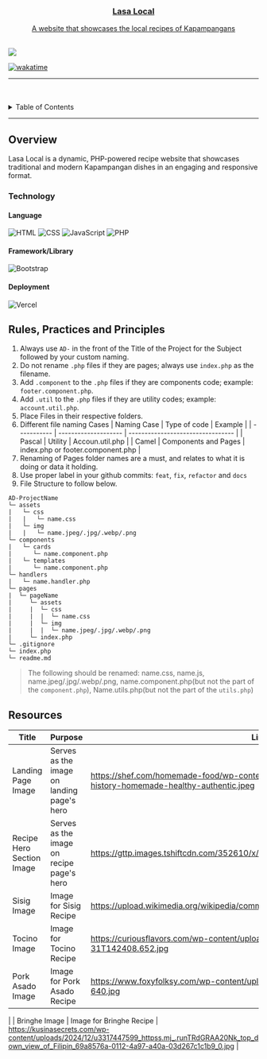 <a name="readme-top">

<br/>

<br />
<div align="center">
  <a href="https://github.com/mm-gonzales/">
  <h3 align="center">Lasa Local</h3>
</div>
<div align="center">
  A website that showcases the local recipes of Kapampangans
</div>

<br />

![](https://visit-counter.vercel.app/counter.png?page=mm-gonzales/AD-Task-2)

[![wakatime](https://wakatime.com/badge/user/92714f91-5bd0-4e5f-ad0e-ceb54c8406d2.svg)](https://wakatime.com/@92714f91-5bd0-4e5f-ad0e-ceb54c8406d2)

---

<br />
<br />

<details>
  <summary>Table of Contents</summary>
  <ol>
    <li>
      <a href="#overview">Overview</a>
      <ol>
        <li>
          <a href="#technology">Technology</a>
        </li>
      </ol>
    </li>
    <li>
      <a href="#rule,-practices-and-principles">Rules, Practices and Principles</a>
    </li>
    <li>
      <a href="#resources">Resources</a>
    </li>
  </ol>
</details>

---

## Overview

<!-- TODO: To be changed -->
<!-- The following are just sample -->

Lasa Local is a dynamic, PHP-powered recipe website that showcases traditional and modern Kapampangan dishes in an engaging and responsive format.

### Technology

<!-- TODO: List of Technology Used -->
#### Language
![HTML](https://img.shields.io/badge/HTML-E34F26?style=for-the-badge&logo=html5&logoColor=white)
![CSS](https://img.shields.io/badge/CSS-1572B6?style=for-the-badge&logo=css3&logoColor=white)
![JavaScript](https://img.shields.io/badge/JavaScript-F7DF1E?style=for-the-badge&logo=javascript&logoColor=white)
![PHP](https://img.shields.io/badge/PHP-777BB4?style=for-the-badge&logo=php&logoColor=white)

#### Framework/Library
![Bootstrap](https://img.shields.io/badge/Bootstrap-7952B3?style=for-the-badge&logo=bootstrap&logoColor=white)

#### Deployment
![Vercel](https://img.shields.io/badge/Vercel-000000?style=for-the-badge&logo=vercel&logoColor=white)

## Rules, Practices and Principles

<!-- Do not Change this -->

1. Always use `AD-` in the front of the Title of the Project for the Subject followed by your custom naming.
2. Do not rename `.php` files if they are pages; always use `index.php` as the filename.
3. Add `.component` to the `.php` files if they are components code; example: `footer.component.php`.
4. Add `.util` to the `.php` files if they are utility codes; example: `account.util.php`.
5. Place Files in their respective folders.
6. Different file naming Cases
   | Naming Case | Type of code         | Example                           |
   | ----------- | -------------------- | --------------------------------- |
   | Pascal      | Utility              | Accoun.util.php                   |
   | Camel       | Components and Pages | index.php or footer.component.php |
8. Renaming of Pages folder names are a must, and relates to what it is doing or data it holding.
9. Use proper label in your github commits: `feat`, `fix`, `refactor` and `docs`
10. File Structure to follow below.

```
AD-ProjectName
└─ assets
|   └─ css
|   |   └─ name.css
|   └─ img
|   |   └─ name.jpeg/.jpg/.webp/.png
└─ components
|   └─ cards
|      └─ name.component.php
|   └─ templates
|      └─ name.component.php
└─ handlers
|   └─ name.handler.php
└─ pages
|  └─ pageName
|     └─ assets
|     |  └─ css
|     |  |  └─ name.css
|     |  └─ img
|     |  |  └─ name.jpeg/.jpg/.webp/.png
|     └─ index.php
└─ .gitignore
└─ index.php
└─ readme.md
```
> The following should be renamed: name.css, name.js, name.jpeg/.jpg/.webp/.png, name.component.php(but not the part of the `component.php`), Name.utils.php(but not the part of the `utils.php`)

## Resources

<!-- TODO: Add References -->

| Title        | Purpose                                                                       | Link          |
| ------------ | ----------------------------------------------------------------------------- | ------------- |
| Landing Page Image | Serves as the image on landing page's hero | https://shef.com/homemade-food/wp-content/uploads/filipino-food-philippines-history-homemade-healthy-authentic.jpeg |
| Recipe Hero Section Image | Serves as the image on recipe page's hero | https://gttp.images.tshiftcdn.com/352610/x/0/ |
| Sisig Image | Image for Sisig Recipe | https://upload.wikimedia.org/wikipedia/commons/d/d7/Authentic_Kapampangan_Sisig.jpg |
| Tocino Image | Image for Tocino Recipe | https://curiousflavors.com/wp-content/uploads/2023/10/Untitled-design-2023-10-31T142408.652.jpg|
| Pork Asado Image | Image for Pork Asado Recipe | https://www.foxyfolksy.com/wp-content/uploads/2017/09/pork-asado-kapampangan-640.jpg
|
| Bringhe Image | Image for Bringhe Recipe | https://kusinasecrets.com/wp-content/uploads/2024/12/u3317447599_httpss.mj_.runTRdGRAA20Nk_top_down_view_of_Filipin_69a8576a-0112-4a97-a40a-03d267c1c1b9_0.jpg |
